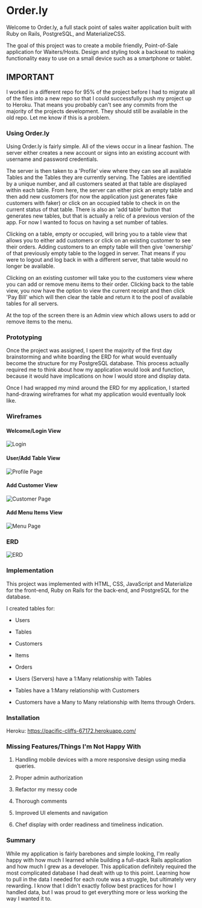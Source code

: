 # Order.ly

Welcome to Order.ly, a full stack point of sales waiter application built with Ruby on Rails, PostgreSQL, and MaterializeCSS.

The goal of this project was to create a mobile friendly, Point-of-Sale application for Waiters/Hosts. Design and styling took a backseat to making functionality easy to use on a small device such as a smartphone or tablet.


## IMPORTANT

I worked in a different repo for 95% of the project before I had to migrate all of the files into a new repo so that I could successfully push my project up to Heroku. That means you probably can't see any commits from the majority of the projects development. They should still be available in the old repo. Let me know if this is a problem.

### Using Order.ly

Using Order.ly is fairly simple. All of the views occur in a linear fashion. The server either creates a new account or signs into an existing account with username and password credentials.

The server is then taken to a 'Profile' view where they can see all available Tables and the Tables they are currently serving. The Tables are identified by a unique number, and all customers seated at that table are displayed within each table. From here, the server can either pick an empty table and then add new customers (for now the application just generates fake customers with faker) or click on an occupied table to check in on the current status of that table. There is also an 'add table' button that generates new tables, but that is actually a relic of a previous version of the app. For now I wanted to focus on having a set number of tables.

Clicking on a table, empty or occupied, will bring you to a table view that allows you to either add customers or click on an existing customer to see their orders. Adding customers to an empty table will then give 'ownership' of that previously empty table to the logged in server. That means if you were to logout and log back in with a different server, that table would no longer be available.

Clicking on an existing customer will take you to the customers view where you can add or remove menu items to their order. Clicking back to the table view, you now have the option to view the current receipt and then click 'Pay Bill' which will then clear the table and return it to the pool of available tables for all servers.

At the top of the screen there is an Admin view which allows users to add or remove items to the menu.


### Prototyping

Once the project was assigned, I spent the majority of the first day brainstorming and white boarding the ERD for what would eventually become the structure for my PostgreSQL database. This process actually required me to think about how my application would look and function, because it would have implications on how I would store and display data.

Once I had wrapped my mind around the ERD for my application, I started hand-drawing wireframes for what my application would eventually look like.


### Wireframes

#### Welcome/Login View
![Login](http://i.imgur.com/auZztyyl.jpg "Login")

#### User/Add Table View
![Profile Page](http://i.imgur.com/Dt6Gqtrl.jpg?1 "Profile")

#### Add Customer View
![Customer Page](http://i.imgur.com/h3fWJWcl.jpg?1 "Customers")

#### Add Menu Items View
![Menu Page](http://i.imgur.com/qmqi84pl.jpg?1 "Menu")


### ERD

![ERD](http://i.imgur.com/8NtyBsCl.png "ERD")


### Implementation

This project was implemented with HTML, CSS, JavaScript and Materialize for the front-end, Ruby on Rails for the back-end, and PostgreSQL for the database.

I created tables for:
* Users
* Tables
* Customers
* Items
* Orders


* Users (Servers) have a 1:Many relationship with Tables
* Tables have a 1:Many relationship with Customers
* Customers have a Many to Many relationship with Items through Orders.



### Installation

Heroku:  https://pacific-cliffs-67172.herokuapp.com/


### Missing Features/Things I'm Not Happy With

1. Handling mobile devices with a more responsive design using media queries.

2. Proper admin authorization

3. Refactor my messy code

4. Thorough comments

5. Improved UI elements and navigation

6. Chef display with order readiness and timeliness indication.


### Summary

While my application is fairly barebones and simple looking, I'm really happy with how much I learned while building a full-stack Rails application and how much I grew as a developer. This application definitely required the most complicated database I had dealt with up to this point. Learning how to pull in the data I needed for each route was a struggle, but ultimately very rewarding. I know that I didn't exactly follow best practices for how I handled data, but I was proud to get everything more or less working the way I wanted it to.
